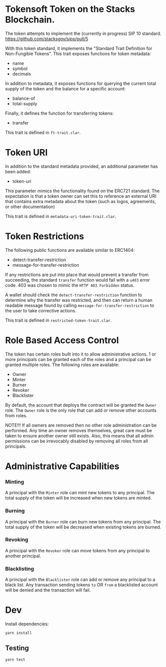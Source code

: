 # Tokensoft Token on the Stacks Blockchain. 


The token attempts to implement the (currently in progress) SIP 10 standard.
https://github.com/stacksgov/sips/pull/5

With this token standard, it implements the "Standard Trait Definition for Non-Fungible Tokens".  This trait exposes functions for token metadata:

* name
* symbol
* decimals

In addition to metadata, it exposes functions for querying the current total supply of the token and the balance for a specific account:

* balance-of
* total-supply

Finally, it defines the function for transferring tokens:

* transfer

This trait is defined in `ft-trait.clar`.

# Token URI
In addition to the standard metadata provided, an additional parameter has been added:

* token-uri

This parameter mimics the functionality found on the ERC721 standard.  The expectation is that a token owner can set this to reference an external URI that contains extra metadata about the token (such as logos, agreements, or other documentation)

This trait is defined in `metadata-uri-token-trait.clar`.

# Token Restrictions

The following public functions are available similar to ERC1404:
* detect-transfer-restriction
* message-for-transfer-restriction

If any restrictions are put into place that would prevent a transfer from succeeding, the standard `transfer` function would fail with a `u403` error code.  403 was chosen to mimic the `HTTP 403 Forbidden` status.

A wallet should check the `detect-transfer-restriction` function to determine why the transfer was restricted, and then can return a human readable message found by calling `message-for-transfer-restriction` to the user to take corrective actions.

This trait is defined in `restricted-token-trait.clar`.

# Role Based Access Control

The token has certain roles built into it to allow administrative actions.  1 or more principals can be granted each of the roles and a principal can be granted multiple roles.  The following roles are available:

* Owner
* Minter
* Burner
* Revoker
* Blacklister

By default, the account that deploys the contract will be granted the `Owner` role.  The `Owner` role is the only role that can add or remove other accounts from roles.

NOTE!!! If all owners are removed then no other role administration can be performed.  Any time an owner removes themselves, great care must be taken to ensure another owner still exists.  Also, this means that all admin permissions can be irrevocably disabled by removing all roles from all principals.

# Administrative Capabilities

### Minting
A principal with the `Minter` role can mint new tokens to any principal.  The total supply of the token will be increased when new tokens are minted.

### Burning
A principal with the `Burner` role can burn new tokens from any principal.  The total supply of the token will be decreased when existing tokens are burned.

### Revoking
A principal with the `Revoker` role can move tokens from any principal to another principal.

### Blacklisting
A principal with the `Blacklister` role can add or remove any principal to a black list.  Any transaction sending tokens `to` OR `from` a blacklisted account will be denied and the transaction will fail.

# Dev
Install dependencies:
```
yarn install
```

## Testing
```
yarn test
```